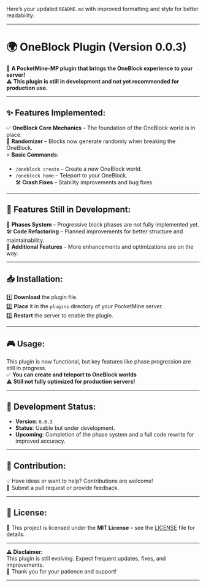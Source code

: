 Here’s your updated `README.md` with improved formatting and style for better readability:

---

# 🌍 OneBlock Plugin (Version 0.0.3)

🚀 **A PocketMine-MP plugin that brings the OneBlock experience to your server!**  
⚠️ **This plugin is still in development and not yet recommended for production use.**

---

## ✨ Features Implemented:
✅ **OneBlock Core Mechanics** – The foundation of the OneBlock world is in place.  
🎲 **Randomizer** – Blocks now generate randomly when breaking the OneBlock.  
⚡ **Basic Commands**:
- `/oneblock create` – Create a new OneBlock world.
- `/oneblock home` – Teleport to your OneBlock.  
  🛠 **Crash Fixes** – Stability improvements and bug fixes.

---

## 🚧 Features Still in Development:
🔄 **Phases System** – Progressive block phases are not fully implemented yet.  
🛠 **Code Refactoring** – Planned improvements for better structure and maintainability.  
📌 **Additional Features** – More enhancements and optimizations are on the way.

---

## 📥 Installation:
1️⃣ **Download** the plugin file.  
2️⃣ **Place** it in the `plugins` directory of your PocketMine server.  
3️⃣ **Restart** the server to enable the plugin.

---

## 🎮 Usage:
This plugin is now functional, but key features like phase progression are still in progress.  
✅ **You can create and teleport to OneBlock worlds**  
⚠️ **Still not fully optimized for production servers!**

---

## 🔨 Development Status:
- **Version**: `0.0.3`
- **Status**: Usable but under development.
- **Upcoming**: Completion of the phase system and a full code rewrite for improved accuracy.

---

## 🤝 Contribution:
💡 Have ideas or want to help? Contributions are welcome!  
📌 Submit a pull request or provide feedback.

---

## 📜 License:
📝 This project is licensed under the **MIT License** – see the [LICENSE](LICENSE) file for details.

---

**⚠ Disclaimer:**  
This plugin is still evolving. Expect frequent updates, fixes, and improvements.  
🙏 Thank you for your patience and support!

---